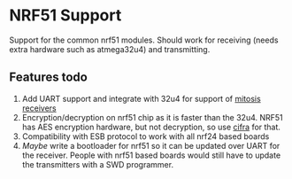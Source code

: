 # NRF51 Support

Support for the common nrf51 modules. Should work for receiving (needs extra hardware such as atmega32u4) and transmitting.

## Features todo

1. Add UART support and integrate with 32u4 for support of [mitosis receivers](https://github.com/reversebias/mitosis-hardware)
2. Encryption/decryption on nrf51 chip as it is faster than the 32u4. NRF51 has AES encryption hardware, but not decryption, so use [cifra](https://github.com/ctz/cifra) for that.
3. Compatibility with ESB protocol to work with all nrf24 based boards
4. *Maybe* write a bootloader for nrf51 so it can be updated over UART for the receiver. People with nrf51 based boards would still have to update the transmitters with a SWD programmer.
